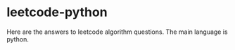 # leetcode-python
Here are the answers to leetcode algorithm questions. The main language is python.
